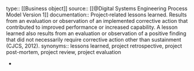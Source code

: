 type:: [[Business object]]
source:: [[@Digital Systems Engineering Process Model Version 1]]
documentation:: Project‐related lessons learned. Results from an evaluation or observation of an implemented corrective action that contributed to improved performance or increased capability. A lesson learned also results from an evaluation or observation of a positive finding that did not necessarily require corrective action other than sustainment (CJCS, 2012). 
synonyms:: lessons learned, project retrospective, project post-mortem, project review, project evaluation

-
